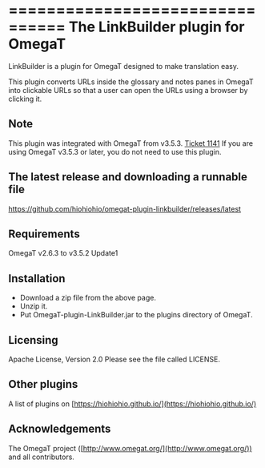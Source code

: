 ================================
The LinkBuilder plugin for OmegaT
================================

LinkBuilder is a plugin for OmegaT designed to make translation easy.

This plugin converts URLs inside the glossary and notes panes in OmegaT into
clickable URLs so that a user can open the URLs using a browser by clicking it.

Note
--------------------------------
This plugin was integrated with OmegaT from v3.5.3. [Ticket 1141](http://sourceforge.net/p/omegat/feature-requests/1141/)
If you are using OmegaT v3.5.3 or later, you do not need to use this plugin. 

The latest release and downloading a runnable file
--------------------------------
https://github.com/hiohiohio/omegat-plugin-linkbuilder/releases/latest

Requirements
--------------------------------
OmegaT v2.6.3 to v3.5.2 Update1

Installation
--------------------------------
* Download a zip file from the above page.
* Unzip it.
* Put OmegaT-plugin-LinkBuilder.jar to the plugins directory of OmegaT.

Licensing
--------------------------------
Apache License, Version 2.0
Please see the file called LICENSE.

Other plugins
--------------------------------
A list of plugins on [https://hiohiohio.github.io/](https://hiohiohio.github.io/)

Acknowledgements
--------------------------------
The OmegaT project ([http://www.omegat.org/](http://www.omegat.org/)) and all contributors.
